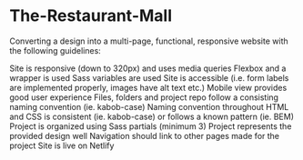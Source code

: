 # The-Restaurant-Mall
Converting a design into a multi-page, functional, responsive website with the following guidelines:

Site is responsive (down to 320px) and uses media queries
Flexbox and a wrapper is used
Sass variables are used
Site is accessible (i.e. form labels are implemented properly, images have alt text etc.)
Mobile view provides good user experience
Files, folders and project repo follow a consisting naming convention (ie. kabob-case)
Naming convention throughout HTML and CSS is consistent (ie. kabob-case) or follows a known pattern (ie. BEM)
Project is organized using Sass partials (minimum 3)
Project represents the provided design well
Navigation should link to other pages made for the project
Site is live on Netlify


